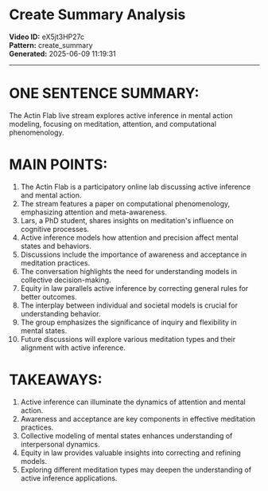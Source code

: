 # Create Summary Analysis

**Video ID:** eX5jt3HP27c  
**Pattern:** create_summary  
**Generated:** 2025-06-09 11:19:31  

---

# ONE SENTENCE SUMMARY:
The Actin Flab live stream explores active inference in mental action modeling, focusing on meditation, attention, and computational phenomenology.

# MAIN POINTS:
1. The Actin Flab is a participatory online lab discussing active inference and mental action.
2. The stream features a paper on computational phenomenology, emphasizing attention and meta-awareness.
3. Lars, a PhD student, shares insights on meditation's influence on cognitive processes.
4. Active inference models how attention and precision affect mental states and behaviors.
5. Discussions include the importance of awareness and acceptance in meditation practices.
6. The conversation highlights the need for understanding models in collective decision-making.
7. Equity in law parallels active inference by correcting general rules for better outcomes.
8. The interplay between individual and societal models is crucial for understanding behavior.
9. The group emphasizes the significance of inquiry and flexibility in mental states.
10. Future discussions will explore various meditation types and their alignment with active inference.

# TAKEAWAYS:
1. Active inference can illuminate the dynamics of attention and mental action.
2. Awareness and acceptance are key components in effective meditation practices.
3. Collective modeling of mental states enhances understanding of interpersonal dynamics.
4. Equity in law provides valuable insights into correcting and refining models.
5. Exploring different meditation types may deepen the understanding of active inference applications.